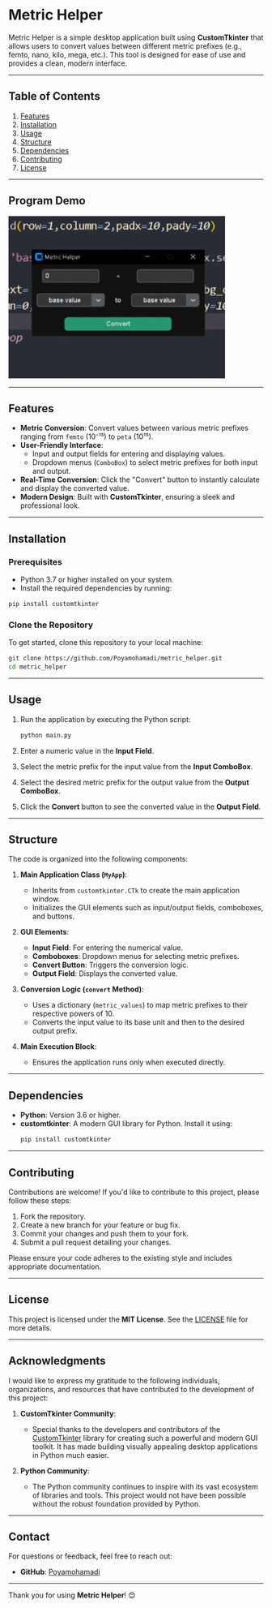# Metric Helper

Metric Helper is a simple desktop application built using **CustomTkinter** that allows users to convert values between different metric prefixes (e.g., femto, nano, kilo, mega, etc.). This tool is designed for ease of use and provides a clean, modern interface.

---

## Table of Contents

1. [Features](#features)
2. [Installation](#installation)
3. [Usage](#usage)
4. [Structure](#structure)
5. [Dependencies](#dependencies)
6. [Contributing](#contributing)
7. [License](#license)

---

## Program Demo

![Metric Helper](https://github.com/Poyamohamadi/Metric_Helper/blob/main/demo.gif)

---

## Features

- **Metric Conversion**: Convert values between various metric prefixes ranging from `femto` (10⁻¹⁵) to `peta` (10¹⁵).
- **User-Friendly Interface**:
  - Input and output fields for entering and displaying values.
  - Dropdown menus (`ComboBox`) to select metric prefixes for both input and output.
- **Real-Time Conversion**: Click the "Convert" button to instantly calculate and display the converted value.
- **Modern Design**: Built with **CustomTkinter**, ensuring a sleek and professional look.

---

## Installation

### Prerequisites

- Python 3.7 or higher installed on your system.
- Install the required dependencies by running:

```bash
pip install customtkinter
```

### Clone the Repository

To get started, clone this repository to your local machine:

```bash
git clone https://github.com/Poyamohamadi/metric_helper.git
cd metric_helper
```

---

## Usage

1. Run the application by executing the Python script:

   ```bash
   python main.py
   ```

2. Enter a numeric value in the **Input Field**.
3. Select the metric prefix for the input value from the **Input ComboBox**.
4. Select the desired metric prefix for the output value from the **Output ComboBox**.
5. Click the **Convert** button to see the converted value in the **Output Field**.

---

## Structure

The code is organized into the following components:

1. **Main Application Class (`MyApp`)**:
   - Inherits from `customtkinter.CTk` to create the main application window.
   - Initializes the GUI elements such as input/output fields, comboboxes, and buttons.

2. **GUI Elements**:
   - **Input Field**: For entering the numerical value.
   - **Comboboxes**: Dropdown menus for selecting metric prefixes.
   - **Convert Button**: Triggers the conversion logic.
   - **Output Field**: Displays the converted value.

3. **Conversion Logic (`convert` Method)**:
   - Uses a dictionary (`metric_values`) to map metric prefixes to their respective powers of 10.
   - Converts the input value to its base unit and then to the desired output prefix.

4. **Main Execution Block**:
   - Ensures the application runs only when executed directly.

---

## Dependencies

- **Python**: Version 3.6 or higher.
- **customtkinter**: A modern GUI library for Python. Install it using:
  ```bash
  pip install customtkinter
  ```

---

## Contributing

Contributions are welcome! If you'd like to contribute to this project, please follow these steps:

1. Fork the repository.
2. Create a new branch for your feature or bug fix.
3. Commit your changes and push them to your fork.
4. Submit a pull request detailing your changes.

Please ensure your code adheres to the existing style and includes appropriate documentation.

---

## License

This project is licensed under the **MIT License**. See the [LICENSE](https://github.com/Poyamohamadi/Metric_Helper/blob/main/LICENSE.md) file for more details.

---

## Acknowledgments

I would like to express my gratitude to the following individuals, organizations, and resources that have contributed to the development of this project:

1. **CustomTkinter Community**:
   - Special thanks to the developers and contributors of the [CustomTkinter](https://github.com/TomSchimansky/CustomTkinter) library for creating such a powerful and modern GUI toolkit. It has made building visually appealing desktop applications in Python much easier.

2. **Python Community**:
   - The Python community continues to inspire with its vast ecosystem of libraries and tools. This project would not have been possible without the robust foundation provided by Python.

---

## Contact

For questions or feedback, feel free to reach out:

- **GitHub**: [Poyamohamadi](https://github.com/Poyamohamadi)

---

Thank you for using **Metric Helper**! 😊
